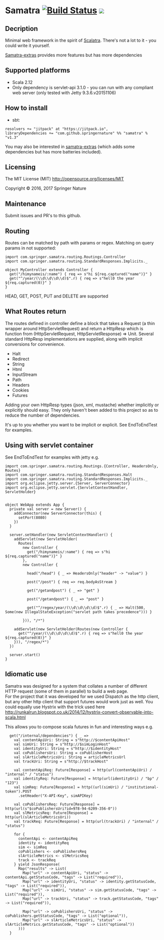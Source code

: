 Samatra [![Build Status](https://travis-ci.org/springernature/samatra.svg?branch=master)](https://travis-ci.org/springernature/samatra) [![](https://jitpack.io/v/springernature/samatra.svg)](https://jitpack.io/#springernature/samatra)
=======

## Decription
Minimal web framework in the spirit of [Scalatra](http://www.scalatra.org]). There's not a lot to it - you could write it yourself.

[Samatra-extras](https://github.com/springernature/samatra-extras) provides more features but has more dependencies

## Supported platforms
- Scala 2.12
- Only dependency is servlet-api 3.1.0 - you can run with any compliant web server (only tested with Jetty 9.3.6.v20151106)

## How to install
- sbt: 
```
resolvers += "jitpack" at "https://jitpack.io",
libraryDependencies += "com.github.springernature" %% "samatra" % "v1.3"	
```

You may also be interested in [samatra-extras](https://github.com/springernature/samatra-extras) (which adds some dependencies but has more batteries included).
 
## Licensing
The MIT License (MIT)  http://opensource.org/licenses/MIT

Copyright © 2016, 2017 Springer Nature

## Maintenance
Submit issues and PR's to this github.

## Routing
Routes can be matched by path with params or regex. Matching on query params in not supported:

```
import com.springer.samatra.routing.Routings.Controller
import com.springer.samatra.routing.StandardResponses.Implicits._

object MyController extends Controller {
  get("/himynameis/:name") { req => s"hi ${req.captured("name")}" }
  get("^/year/(\\d\\d\\d\\d)$".r) { req => s"hell0 the year ${req.captured(0)}" }
}
```

HEAD, GET, POST, PUT and DELETE are supported

## What Routes return
The routes defined in controller define a block that takes a Request (a thin wrapper around HttpServletRequest) and return a HttpResp which is function from 
(HttpServletRequest, HttpServletResponse) => Unit. Several standard HttpResp implementations are supplied, along with implicit conversions for convenience. 

* Halt
* Redirect
* String
* Html
* InputStream
* Path
* Headers
* Cookies
* Futures 

Adding your own HttpResp types (json, xml, mustache) whether implicitly or explicitly should easy. 
They only haven't been added to this project so as to reduce the number of dependencies.

It's up to you whether you want to be implicit or explicit. See EndToEndTest for examples.

## Using with servlet container
See EndToEndTest for examples with jetty e.g.

```
import com.springer.samatra.routing.Routings.{Controller, HeadersOnly, Routes}
import com.springer.samatra.routing.StandardResponses.Halt
import com.springer.samatra.routing.StandardResponses.Implicits._
import org.eclipse.jetty.server.{Server, ServerConnector}
import org.eclipse.jetty.servlet.{ServletContextHandler, ServletHolder}


object WebApp extends App {
  private val server = new Server() {
    addConnector(new ServerConnector(this) {
      setPort(8080)
    })
  }

  server.setHandler(new ServletContextHandler() {
    addServlet(new ServletHolder(
      Routes(
        new Controller {
          get("/himynameis/:name") { req => s"hi ${req.captured("name")}" }
        },
        new Controller {

          head("/head") { _ => HeadersOnly("header" -> "value") }

          post("/post") { req => req.bodyAsStream }

          get("/getandpost") { _ => "get" }

          post("/getandpost") { _ => "post" }

          get("^/regex/year/(\\d\\d\\d\\d)$".r) { _ => Halt(500, Some(new IllegalStateException("servlet path takes precedence"))) }

        })), "/*")

    addServlet(new ServletHolder(Routes(new Controller {
      get("^/year/(\\d\\d\\d\\d)$".r) { req => s"hell0 the year ${req.captured(0)}" }
    })), "/regex/*")
  })

  server.start()
}
```

## Idiomatic use
Samatra was designed for a system that collates a number of different HTTP request (some of them in parallel) to build a web page.  
For the project that it was developed for we used Dispatch as the http client, but any other http client that support futures would work just as well. 
You could equally use Hystrix with the trick used here http://runkalrun.blogspot.co.uk/2014/12/hystrix-convert-observable-into-scala.html
 
This allows you to compose scala futures in fun and interesting ways e.g.

```
  get("/internal/dependencies") { _ =>
    val contentApiUri: String = s"http://$contentApiHost"
    val simUri: String = s"http://$simLoginHost"
    val identityUri: String = s"http://$identityHost"
    val coPublishersUri: String = coPublisherHost
    val slArticleMetricsUri: String = articleMetricsUrl
    val trackUri: String = s"http://$trackHost"

    val contentApiReq: Future[Response] = http(url(contentApiUri) / "internal" / "status")
    val identityReq: Future[Response] = http(url(identityUri) / "bp" / "123")
    val simReq: Future[Response] = http((url(simUri) / "institutional-token").POST
      .setHeader("X-API-Key", simAPIKey)

    val coPublishersReq: Future[Response] = http(url(s"$coPublishersUri?id=978-94-6209-356-0"))
    val slMetricsReq: Future[Response] = http(url(slArticleMetricsUri))
    val trackReq: Future[Response] = http(url(trackUri) / "internal" / "status")

    for {
      contentApi <- contentApiReq
      identity <- identityReq
      sim <- simReq
      coPublishers <- coPublishersReq
      slArticleMetrics <- slMetricsReq
      track <- trackReq
    } yield JsonResponse(
      Map("results" -> List(
        Map("url" -> contentApiUri, "status" -> contentApi.getStatusCode, "tags" -> List("required")),
        Map("url" -> identityUri, "status" -> identity.getStatusCode, "tags" -> List("required")),
        Map("url" -> simUri, "status" -> sim.getStatusCode, "tags" -> List("required")),
        Map("url" -> trackUri, "status" -> track.getStatusCode, "tags" -> List("required")),

        Map("url" -> coPublishersUri, "status" -> coPublishers.getStatusCode, "tags" -> List("optional")),
        Map("url" -> slArticleMetricsUri, "status" -> slArticleMetrics.getStatusCode, "tags" -> List("optional"))
      )))
  }
```
